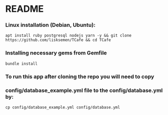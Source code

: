 # README

### Linux installation (Debian, Ubuntu):
``apt install ruby postgresql nodejs yarn -y && git clone https://github.com/lisksemen/TCafe && cd TCafe``
### Installing necessary gems from Gemfile
``bundle install``

### To run this app after cloning the repo you will need to copy 
### config/database_example.yml file to the config/database.yml by:
``cp config/database_example.yml config/database.yml``

